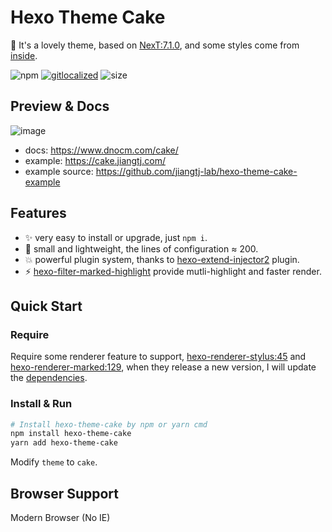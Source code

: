 # Hexo Theme Cake

:cake: It's a lovely theme, based on [NexT:7.1.0](https://github.com/theme-next/hexo-theme-next), and some styles come from [inside](https://github.com/ikeq/hexo-theme-inside).

![npm](https://img.shields.io/npm/v/hexo-theme-cake)
[![gitlocalized ](https://gitlocalize.com/repo/4255/whole_project/badge.svg)](https://gitlocalize.com/repo/4255/whole_project?utm_source=badge)
![size](https://badgen.net/packagephobia/publish/hexo-theme-cake)

## Preview & Docs

![image](https://user-images.githubusercontent.com/15902347/61528469-74ca5200-aa51-11e9-8248-061679a4ac73.png)

- docs: https://www.dnocm.com/cake/
- example: https://cake.jiangtj.com/
- example source: https://github.com/jiangtj-lab/hexo-theme-cake-example

## Features
- :sparkles: very easy to install or upgrade, just `npm i`.
- :leaves: small and lightweight, the lines of configuration ≈ 200.
- :boom: powerful plugin system, thanks to [hexo-extend-injector2](https://github.com/jiangtj/hexo-extend-injector2) plugin.
- :zap: [hexo-filter-marked-highlight](https://github.com/jiangtj/hexo-filter-marked-highlight) provide mutli-highlight and faster render.

## Quick Start

### Require

Require some renderer feature to support, [hexo-renderer-stylus:45](https://github.com/hexojs/hexo-renderer-stylus/pull/45) and [hexo-renderer-marked:129](https://github.com/hexojs/hexo-renderer-marked/pull/129), when they release a new version, I will update the [dependencies](https://github.com/jiangtj/hexo-theme-cake/blob/master/package.json).

### Install & Run

```bash
# Install hexo-theme-cake by npm or yarn cmd
npm install hexo-theme-cake
yarn add hexo-theme-cake
```

Modify `theme` to `cake`.

## Browser Support
Modern Browser (No IE)
